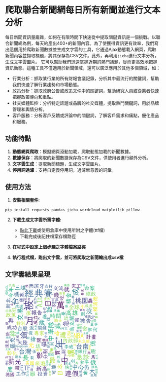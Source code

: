 # 爬取聯合新聞網每日所有新聞並進行文本分析
每日新聞資訊量龐雜，如何在有限時間下快速從中提取關鍵資訊是一個挑戰。以聯合新聞網為例，每天約產出400+的新聞內容。為了使獲得資訊更有效率，我們寫出這個用於爬取新聞數據並生成文字雲的工具，它通過Ajax動態載入網頁，爬取新聞內容並擷取標題，將其保存為CSV文件。此外，再利用`jieba`進行文本分析，生成文字雲圖片。
它可以幫助我們迅速掌握近期的熱門議題，從而更高效地把握資訊動態。這種工具不僅適用於新聞領域，還可以廣泛應用於其他多個領域，如：
- 行業分析：抓取某行業的所有財報會議記錄，分析其中最流行的關鍵詞，幫助我們快速了解行業趨勢和市場動態。
- 政策分析：抓取政府公告或政策文件中的關鍵詞，幫助研究人員或從業者快速把握政策導向和重點。
- 社交媒體監控：分析特定話題或品牌的社交媒體，提取熱門關鍵詞，用於品牌管理和輿情分析。
- 客戶服務：分析客戶反饋或評論中的關鍵詞，了解客戶需求和痛點，優化產品和服務。

## 功能特點

1. **動態網頁爬取**：模擬網頁滾動加載，爬取動態加載的新聞數據。
2. **數據保存**：將爬取的新聞數據保存為CSV文件，供使用者進行額外分析。
3. **文字雲生成**：提取新聞標題，生成文字雲圖片。
4. **停用詞過濾**：支持自定義停用詞，過濾無意義的詞彙。

## 使用方法
1. **安裝相關套件:**
```
pip install requests pandas jieba wordcloud matplotlib pillow
```
2. **下載生成文字雲所需字體:**
    - [點此下載](https://www.techmarks.com/chinese-font-download/)或使用倉庫中使用所附之字體(ttf檔)
    - 下載完成後記住檔案存檔路徑

3. **在程式中設定上個步驟之字體檔案路徑**
4. **執行程式檔，跑出文字雲，並可將爬取之新聞輸出成csv檔**
## 文字雲結果呈現
<img src="img/wordcloud.png" width="60%" />
